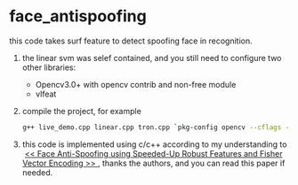 # face_antispoofing

this code takes surf feature to detect spoofing face in recognition.

1. the linear svm was selef contained, and you still need to configure two other libraries:
    - Opencv3.0+ with opencv contrib and non-free module
    - vlfeat
2. compile the project, for example

    ```bash
    g++ live_demo.cpp linear.cpp tron.cpp `pkg-config opencv --cflags --libs` -lvl -lblas
    ```

3. this code is implemented using c/c++ according to my understanding to  [<< Face Anti-Spoofing using Speeded-Up Robust Features and Fisher Vector Encoding >> ](http://ieeexplore.ieee.org/document/7748511/?reload=true), thanks the authors, and you can read this paper if needed.
